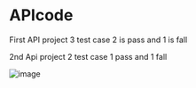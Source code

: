 # APIcode
First API project 3 test case 2 is pass and 1 is fall

2nd Api  project 2 test case 1 pass and 1 fall



![image](https://github.com/shahedcsse/APIcode/assets/75186167/03e04bbc-0a99-4cde-869a-4fe88fa8b20a)
